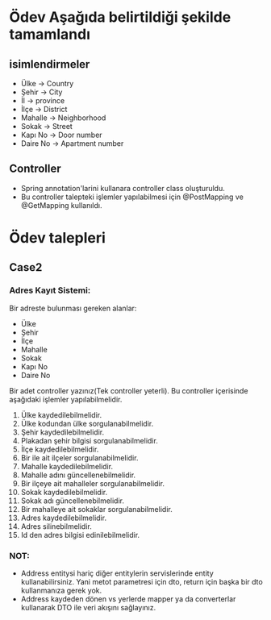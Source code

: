 
# Ödev Aşağıda belirtildiği şekilde tamamlandı
## isimlendirmeler
- Ülke -> Country
- Şehir -> City
- İl -> province
- İlçe -> District
- Mahalle -> Neighborhood
- Sokak -> Street
- Kapı No -> Door number
- Daire No -> Apartment number

## Controller
- Spring annotation'larini kullanara controller class oluşturuldu.
- Bu controller talepteki işlemler yapılabilmesi için @PostMapping ve @GetMapping kullanıldı.




# Ödev talepleri
## Case2
### Adres Kayıt Sistemi:  
Bir adreste bulunması gereken alanlar:  
- Ülke 
- Şehir 
- İlçe 
- Mahalle 
- Sokak 
- Kapı No  
- Daire No 

Bir adet controller yazınız(Tek controller yeterli). Bu controller içerisinde aşağıdaki işlemler yapılabilmelidir.  
1. Ülke kaydedilebilmelidir. 
2. Ülke kodundan ülke sorgulanabilmelidir. 
3. Şehir kaydedilebilmelidir. 
4. Plakadan şehir bilgisi sorgulanabilmelidir.
5. İlçe  kaydedilebilmelidir. 
6. Bir ile ait ilçeler sorgulanabilmelidir.
7. Mahalle kaydedilebilmelidir. 
8. Mahalle adını güncellenebilmelidir.  
9. Bir ilçeye ait mahalleler sorgulanabilmelidir. 
10. Sokak kaydedilebilmelidir. 
11. Sokak adı güncellenebilmelidir. 
12. Bir mahalleye ait sokaklar sorgulanabilmelidir.
13. Adres kaydedilebilmelidir.  
14. Adres silinebilmelidir. 
15. Id den adres bilgisi edinilebilmelidir. 
 
### NOT:  
- Address entitysi hariç diğer entitylerin servislerinde entity kullanabilirsiniz. Yani metot parametresi için dto, return için başka bir dto kullanmanıza gerek yok.  
- Address kaydeden dönen vs yerlerde mapper ya da converterlar kullanarak DTO ile veri akışını sağlayınız.
